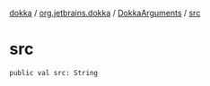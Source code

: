 [dokka](../../index.md) / [org.jetbrains.dokka](../index.md) / [DokkaArguments](index.md) / [src](src.md)

# src

```
public val src: String
```
